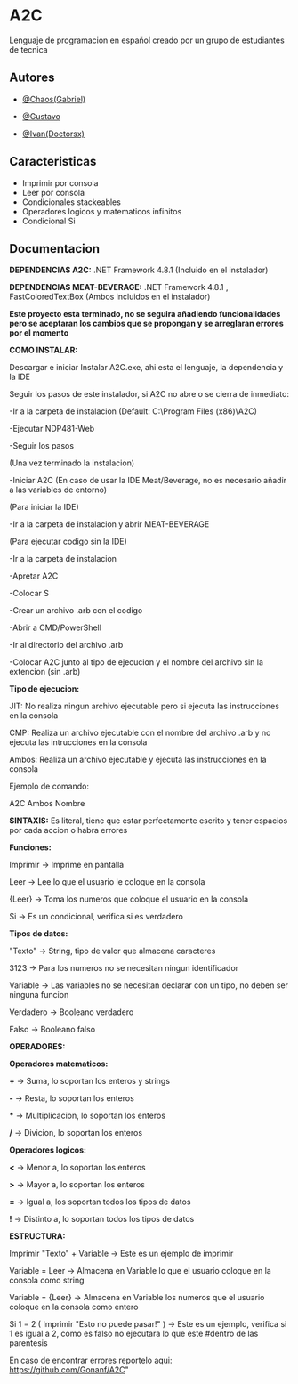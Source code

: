 
# A2C

Lenguaje de programacion en español creado por un grupo de estudiantes de tecnica


## Autores

- [@Chaos(Gabriel)](https://github.com/Gonanf)

- [@Gustavo]()

- [@Ivan(Doctorsx)]()
## Caracteristicas

- Imprimir por consola
- Leer por consola
- Condicionales stackeables
- Operadores logicos y matematicos infinitos
- Condicional Si


## Documentacion

**DEPENDENCIAS A2C:** .NET Framework 4.8.1 (Incluido en el instalador)

**DEPENDENCIAS MEAT-BEVERAGE:** .NET Framework 4.8.1 , FastColoredTextBox (Ambos incluidos en el instalador)


**Este proyecto esta terminado, no se seguira añadiendo funcionalidades pero se aceptaran los cambios que se propongan y se arreglaran errores por el momento**


**COMO INSTALAR:**

Descargar e iniciar Instalar A2C.exe, ahi esta el lenguaje, la dependencia y la IDE

Seguir los pasos de este instalador, si A2C no abre o se cierra de inmediato:

-Ir a la carpeta de instalacion (Default: C:\Program Files (x86)\A2C\)

-Ejecutar NDP481-Web

-Seguir los pasos

(Una vez terminado la instalacion)

-Iniciar A2C (En caso de usar la IDE Meat/Beverage, no es necesario añadir a las variables de entorno)


(Para iniciar la IDE)


-Ir a la carpeta de instalacion y abrir MEAT-BEVERAGE


(Para ejecutar codigo sin la IDE)


-Ir a la carpeta de instalacion

-Apretar A2C 

-Colocar S

-Crear un archivo .arb con el codigo

-Abrir a CMD/PowerShell

-Ir al directorio del archivo .arb

-Colocar A2C junto al tipo de ejecucion y el nombre del archivo sin la extencion (sin .arb)


**Tipo de ejecucion:**


JIT: No realiza ningun archivo ejecutable pero si ejecuta las instrucciones en la consola

CMP: Realiza un archivo ejecutable con el nombre del archivo .arb y no ejecuta las intrucciones en la consola

Ambos: Realiza un archivo ejecutable y ejecuta las instrucciones en la consola


Ejemplo de comando:


A2C Ambos Nombre


**SINTAXIS:** Es literal, tiene que estar perfectamente escrito y tener espacios por cada accion o habra errores



**Funciones:**


Imprimir -> Imprime en pantalla

Leer -> Lee lo que el usuario le coloque en la consola

{Leer} -> Toma los numeros que coloque el usuario en la consola

Si -> Es un condicional, verifica si es verdadero


**Tipos de datos:**

"Texto" -> String, tipo de valor que almacena caracteres

3123 -> Para los numeros no se necesitan ningun identificador

Variable -> Las variables no se necesitan declarar con un tipo, no deben ser ninguna funcion

Verdadero -> Booleano verdadero

Falso -> Booleano falso


**OPERADORES:**


**Operadores matematicos:**

**+** -> Suma, lo soportan los enteros y strings

**-** -> Resta, lo soportan los enteros

__*__ -> Multiplicacion, lo soportan los enteros

**/** -> Divicion, lo soportan los enteros


**Operadores logicos:**


**<** -> Menor a, lo soportan los enteros

**>** -> Mayor a, lo soportan los enteros

**=** -> Igual a, los soportan todos los tipos de datos

**!** -> Distinto a, lo soportan todos los tipos de datos


**ESTRUCTURA:**


Imprimir "Texto" + Variable -> Este es un ejemplo de imprimir

Variable = Leer -> Almacena en Variable lo que el usuario coloque en la consola como string

Variable = {Leer} -> Almacena en Variable los numeros que el usuario coloque en la consola como entero

Si 1 = 2 ( Imprimir "Esto no puede pasar!" ) -> Este es un ejemplo, verifica si 1 es igual a 2, como es falso no ejecutara lo que este #dentro de las parentesis


En caso de encontrar errores reportelo aqui: https://github.com/Gonanf/A2C"

